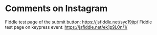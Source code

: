 Comments on Instagram
=====================

Fiddle test page of the submit button: https://jsfiddle.net/syc19jtp/
Fiddle test page on keypress event: https://jsfiddle.net/ek1p9L0n/1/


